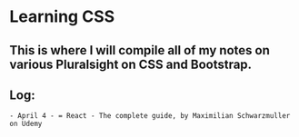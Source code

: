 # Learning CSS
## This is where I will compile all of my notes on various Pluralsight on CSS and Bootstrap.

## Log:
	- April 4 - = React - The complete guide, by Maximilian Schwarzmuller on Udemy

    